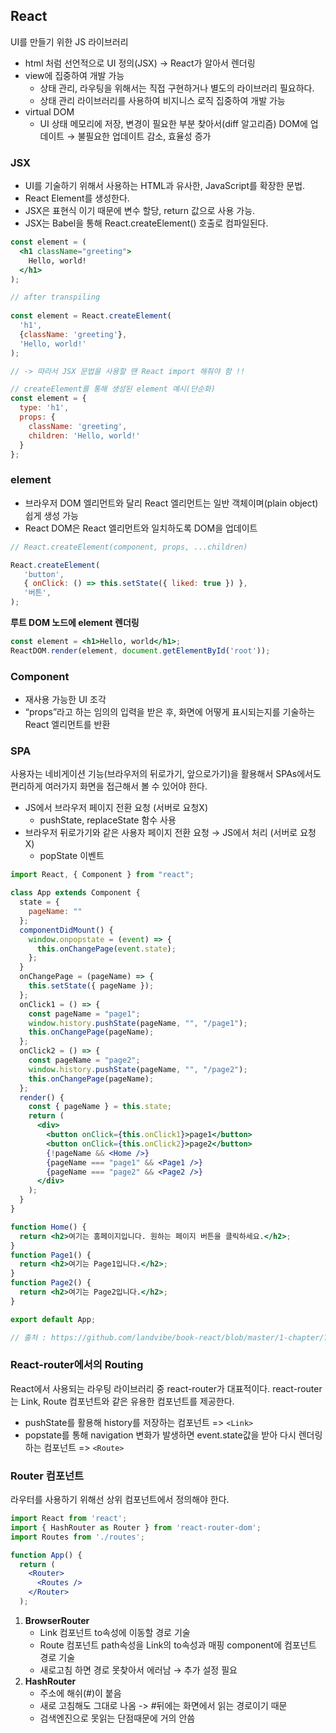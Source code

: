 ## React
UI를 만들기 위한 JS 라이브러리

- html 처럼 선언적으로 UI 정의(JSX) → React가 알아서 렌더링
- view에 집중하여 개발 가능
   - 상태 관리, 라우팅을 위해서는 직접 구현하거나 별도의 라이브러리 필요하다.
   - 상태 관리 라이브러리를 사용하여 비지니스 로직 집중하여 개발 가능
- virtual DOM 
   - UI 상태 메모리에 저장, 변경이 필요한 부분 찾아서(diff 알고리즘) DOM에 업데이트 → 불필요한 업데이트 감소, 효율성 증가

### JSX

- UI를 기술하기 위해서 사용하는 HTML과 유사한,  JavaScript를 확장한 문법.
- React Element를 생성한다.
- JSX은 표현식 이기 때문에 변수 할당, return 값으로 사용 가능.
- JSX는 Babel을 통해 React.createElement() 호출로 컴파일된다.
```jsx
const element = (
  <h1 className="greeting">
    Hello, world!
  </h1>
);

// after transpiling
 
const element = React.createElement(
  'h1',
  {className: 'greeting'},
  'Hello, world!'
);

// -> 따라서 JSX 문법을 사용할 땐 React import 해줘야 함 !! 

// createElement를 통해 생성된 element 예시(단순화)
const element = {
  type: 'h1',
  props: {
    className: 'greeting',
    children: 'Hello, world!'
  }
};
```

### element

- 브라우저 DOM 엘리먼트와 달리 React 엘리먼트는 일반 객체이며(plain object) 쉽게 생성 가능
- React DOM은 React 엘리먼트와 일치하도록 DOM을 업데이트

```jsx
// React.createElement(component, props, ...children)

React.createElement(
   'button',
   { onClick: () => this.setState({ liked: true }) },
   '버튼',
);
```

**루트 DOM 노드에 element 렌더링**

```jsx
const element = <h1>Hello, world</h1>;
ReactDOM.render(element, document.getElementById('root'));
```

### Component

- 재사용 가능한 UI 조각
- “props”라고 하는 임의의 입력을 받은 후, 화면에 어떻게 표시되는지를 기술하는 React 엘리먼트를 반환

### SPA
사용자는 네비게이션 기능(브라우저의 뒤로가기, 앞으로가기)을 활용해서 SPAs에서도 편리하게 여러가지 화면을 접근해서 볼 수 있어야 한다.
- JS에서 브라우저 페이지 전환 요청 (서버로 요청X)
    - pushState, replaceState 함수 사용
- 브라우저 뒤로가기와 같은 사용자 페이지 전환 요청 → JS에서 처리 (서버로 요청 X)
    - popState 이벤트
```jsx
import React, { Component } from "react";

class App extends Component {
  state = {
    pageName: ""
  };
  componentDidMount() {
    window.onpopstate = (event) => {
      this.onChangePage(event.state);
    };
  }
  onChangePage = (pageName) => {
    this.setState({ pageName });
  };
  onClick1 = () => {
    const pageName = "page1";
    window.history.pushState(pageName, "", "/page1");
    this.onChangePage(pageName);
  };
  onClick2 = () => {
    const pageName = "page2";
    window.history.pushState(pageName, "", "/page2");
    this.onChangePage(pageName);
  };
  render() {
    const { pageName } = this.state;
    return (
      <div>
        <button onClick={this.onClick1}>page1</button>
        <button onClick={this.onClick2}>page2</button>
        {!pageName && <Home />}
        {pageName === "page1" && <Page1 />}
        {pageName === "page2" && <Page2 />}
      </div>
    );
  }
}

function Home() {
  return <h2>여기는 홈페이지입니다. 원하는 페이지 버튼을 클릭하세요.</h2>;
}
function Page1() {
  return <h2>여기는 Page1입니다.</h2>;
}
function Page2() {
  return <h2>여기는 Page2입니다.</h2>;
}

export default App;

// 출처 : https://github.com/landvibe/book-react/blob/master/1-chapter/7-router-test/src/App-2.js
```

### **React-router에서의 Routing**

React에서 사용되는 라우팅 라이브러리 중 react-router가 대표적이다. react-router는 Link, Route 컴포넌트와 같은 유용한 컴포넌트를 제공한다.
- pushState를 활용해 history를 저장하는 컴포넌트 => `<Link>`
- popstate를 통해 navigation 변화가 발생하면 event.state값을 받아 다시 렌더링 하는 컴포넌트 => `<Route>`

### Router 컴포넌트

라우터를 사용하기 위해선 상위 컴포넌트에서 정의해야 한다.

```jsx
import React from 'react';
import { HashRouter as Router } from 'react-router-dom';
import Routes from './routes';

function App() {
  return (
    <Router>
      <Routes />
    </Router>
  );
```

1. **BrowserRouter**
    - Link 컴포넌트 to속성에 이동할 경로 기술
    - Route 컴포넌트 path속성을 Link의 to속성과 매핑 component에 컴포넌트 경로 기술
    - 새로고침 하면 경로 못찾아서 에러남 → 추가 설정 필요
2. **HashRouter**
    - 주소에 해쉬(#)이 붙음
    - 새로 고침해도 그대로 나옴 -> #뒤에는 화면에서 읽는 경로이기 때문
    - 검색엔진으로 못읽는 단점때문에 거의 안씀
